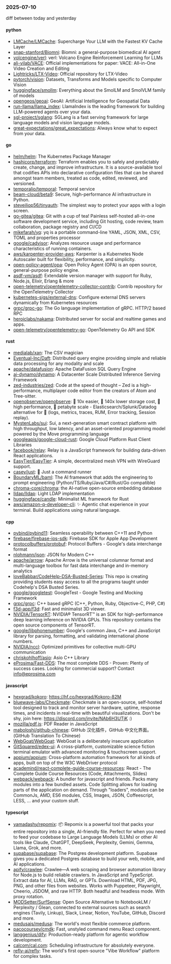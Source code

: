 ### 2025-07-10
diff between today and yesterday

#### python
* [LMCache/LMCache](https://github.com/LMCache/LMCache): Supercharge Your LLM with the Fastest KV Cache Layer
* [snap-stanford/Biomni](https://github.com/snap-stanford/Biomni): Biomni: a general-purpose biomedical AI agent
* [volcengine/verl](https://github.com/volcengine/verl): verl: Volcano Engine Reinforcement Learning for LLMs
* [ali-vilab/VACE](https://github.com/ali-vilab/VACE): Official implementations for paper: VACE: All-in-One Video Creation and Editing
* [Lightricks/LTX-Video](https://github.com/Lightricks/LTX-Video): Official repository for LTX-Video
* [pytorch/vision](https://github.com/pytorch/vision): Datasets, Transforms and Models specific to Computer Vision
* [huggingface/smollm](https://github.com/huggingface/smollm): Everything about the SmolLM and SmolVLM family of models
* [opengeos/geoai](https://github.com/opengeos/geoai): GeoAI: Artificial Intelligence for Geospatial Data
* [run-llama/llama_index](https://github.com/run-llama/llama_index): LlamaIndex is the leading framework for building LLM-powered agents over your data.
* [sgl-project/sglang](https://github.com/sgl-project/sglang): SGLang is a fast serving framework for large language models and vision language models.
* [great-expectations/great_expectations](https://github.com/great-expectations/great_expectations): Always know what to expect from your data.

#### go
* [helm/helm](https://github.com/helm/helm): The Kubernetes Package Manager
* [hashicorp/terraform](https://github.com/hashicorp/terraform): Terraform enables you to safely and predictably create, change, and improve infrastructure. It is a source-available tool that codifies APIs into declarative configuration files that can be shared amongst team members, treated as code, edited, reviewed, and versioned.
* [temporalio/temporal](https://github.com/temporalio/temporal): Temporal service
* [beam-cloud/beta9](https://github.com/beam-cloud/beta9): Secure, high-performance AI infrastructure in Python.
* [steveiliop56/tinyauth](https://github.com/steveiliop56/tinyauth): The simplest way to protect your apps with a login screen.
* [go-gitea/gitea](https://github.com/go-gitea/gitea): Git with a cup of tea! Painless self-hosted all-in-one software development service, including Git hosting, code review, team collaboration, package registry and CI/CD
* [mikefarah/yq](https://github.com/mikefarah/yq): yq is a portable command-line YAML, JSON, XML, CSV, TOML and properties processor
* [google/cadvisor](https://github.com/google/cadvisor): Analyzes resource usage and performance characteristics of running containers.
* [aws/karpenter-provider-aws](https://github.com/aws/karpenter-provider-aws): Karpenter is a Kubernetes Node Autoscaler built for flexibility, performance, and simplicity.
* [open-policy-agent/opa](https://github.com/open-policy-agent/opa): Open Policy Agent (OPA) is an open source, general-purpose policy engine.
* [asdf-vm/asdf](https://github.com/asdf-vm/asdf): Extendable version manager with support for Ruby, Node.js, Elixir, Erlang & more
* [open-telemetry/opentelemetry-collector-contrib](https://github.com/open-telemetry/opentelemetry-collector-contrib): Contrib repository for the OpenTelemetry Collector
* [kubernetes-sigs/external-dns](https://github.com/kubernetes-sigs/external-dns): Configure external DNS servers dynamically from Kubernetes resources
* [grpc/grpc-go](https://github.com/grpc/grpc-go): The Go language implementation of gRPC. HTTP/2 based RPC
* [heroiclabs/nakama](https://github.com/heroiclabs/nakama): Distributed server for social and realtime games and apps.
* [open-telemetry/opentelemetry-go](https://github.com/open-telemetry/opentelemetry-go): OpenTelemetry Go API and SDK

#### rust
* [medialab/xan](https://github.com/medialab/xan): The CSV magician
* [Eventual-Inc/Daft](https://github.com/Eventual-Inc/Daft): Distributed query engine providing simple and reliable data processing for any modality and scale
* [apache/datafusion](https://github.com/apache/datafusion): Apache DataFusion SQL Query Engine
* [ai-dynamo/dynamo](https://github.com/ai-dynamo/dynamo): A Datacenter Scale Distributed Inference Serving Framework
* [zed-industries/zed](https://github.com/zed-industries/zed): Code at the speed of thought – Zed is a high-performance, multiplayer code editor from the creators of Atom and Tree-sitter.
* [openobserve/openobserve](https://github.com/openobserve/openobserve): 🚀 10x easier, 🚀 140x lower storage cost, 🚀 high performance, 🚀 petabyte scale - Elasticsearch/Splunk/Datadog alternative for 🚀 (logs, metrics, traces, RUM, Error tracking, Session replay).
* [MystenLabs/sui](https://github.com/MystenLabs/sui): Sui, a next-generation smart contract platform with high throughput, low latency, and an asset-oriented programming model powered by the Move programming language
* [googleapis/google-cloud-rust](https://github.com/googleapis/google-cloud-rust): Google Cloud Platform Rust Client Libraries
* [facebook/relay](https://github.com/facebook/relay): Relay is a JavaScript framework for building data-driven React applications.
* [EasyTier/EasyTier](https://github.com/EasyTier/EasyTier): A simple, decentralized mesh VPN with WireGuard support.
* [casey/just](https://github.com/casey/just): 🤖 Just a command runner
* [BoundaryML/baml](https://github.com/BoundaryML/baml): The AI framework that adds the engineering to prompt engineering (Python/TS/Ruby/Java/C#/Rust/Go compatible)
* [chroma-core/chroma](https://github.com/chroma-core/chroma): the AI-native open-source embedding database
* [lldap/lldap](https://github.com/lldap/lldap): Light LDAP implementation
* [huggingface/candle](https://github.com/huggingface/candle): Minimalist ML framework for Rust
* [aws/amazon-q-developer-cli](https://github.com/aws/amazon-q-developer-cli): ✨ Agentic chat experience in your terminal. Build applications using natural language.

#### cpp
* [pybind/pybind11](https://github.com/pybind/pybind11): Seamless operability between C++11 and Python
* [firebase/firebase-ios-sdk](https://github.com/firebase/firebase-ios-sdk): Firebase SDK for Apple App Development
* [protocolbuffers/protobuf](https://github.com/protocolbuffers/protobuf): Protocol Buffers - Google's data interchange format
* [nlohmann/json](https://github.com/nlohmann/json): JSON for Modern C++
* [apache/arrow](https://github.com/apache/arrow): Apache Arrow is the universal columnar format and multi-language toolbox for fast data interchange and in-memory analytics
* [loveBabbar/CodeHelp-DSA-Busted-Series](https://github.com/loveBabbar/CodeHelp-DSA-Busted-Series): This repo is creating providing students easy access to all the programs taught under Codehelp's DSA Busted Series.
* [google/googletest](https://github.com/google/googletest): GoogleTest - Google Testing and Mocking Framework
* [grpc/grpc](https://github.com/grpc/grpc): C++ based gRPC (C++, Python, Ruby, Objective-C, PHP, C#)
* [f3d-app/f3d](https://github.com/f3d-app/f3d): Fast and minimalist 3D viewer.
* [NVIDIA/TensorRT](https://github.com/NVIDIA/TensorRT): NVIDIA® TensorRT™ is an SDK for high-performance deep learning inference on NVIDIA GPUs. This repository contains the open source components of TensorRT.
* [google/libphonenumber](https://github.com/google/libphonenumber): Google's common Java, C++ and JavaScript library for parsing, formatting, and validating international phone numbers.
* [NVIDIA/nccl](https://github.com/NVIDIA/nccl): Optimized primitives for collective multi-GPU communication
* [chriskohlhoff/asio](https://github.com/chriskohlhoff/asio): Asio C++ Library
* [eProsima/Fast-DDS](https://github.com/eProsima/Fast-DDS): The most complete DDS - Proven: Plenty of success cases. Looking for commercial support? Contact info@eprosima.com

#### javascript
* [hexgrad/kokoro](https://github.com/hexgrad/kokoro): https://hf.co/hexgrad/Kokoro-82M
* [bluewave-labs/Checkmate](https://github.com/bluewave-labs/Checkmate): Checkmate is an open-source, self-hosted tool designed to track and monitor server hardware, uptime, response times, and incidents in real-time with beautiful visualizations. Don't be shy, join here: https://discord.com/invite/NAb6H3UTjK :)
* [mozilla/pdf.js](https://github.com/mozilla/pdf.js): PDF Reader in JavaScript
* [maboloshi/github-chinese](https://github.com/maboloshi/github-chinese): GitHub 汉化插件，GitHub 中文化界面。 (GitHub Translation To Chinese)
* [WebGoat/WebGoat](https://github.com/WebGoat/WebGoat): WebGoat is a deliberately insecure application
* [GitSquared/edex-ui](https://github.com/GitSquared/edex-ui): A cross-platform, customizable science fiction terminal emulator with advanced monitoring & touchscreen support.
* [appium/appium](https://github.com/appium/appium): Cross-platform automation framework for all kinds of apps, built on top of the W3C WebDriver protocol
* [academind/react-complete-guide-course-resources](https://github.com/academind/react-complete-guide-course-resources): React - The Complete Guide Course Resources (Code, Attachments, Slides)
* [webpack/webpack](https://github.com/webpack/webpack): A bundler for javascript and friends. Packs many modules into a few bundled assets. Code Splitting allows for loading parts of the application on demand. Through "loaders", modules can be CommonJs, AMD, ES6 modules, CSS, Images, JSON, Coffeescript, LESS, ... and your custom stuff.

#### typescript
* [yamadashy/repomix](https://github.com/yamadashy/repomix): 📦 Repomix is a powerful tool that packs your entire repository into a single, AI-friendly file. Perfect for when you need to feed your codebase to Large Language Models (LLMs) or other AI tools like Claude, ChatGPT, DeepSeek, Perplexity, Gemini, Gemma, Llama, Grok, and more.
* [supabase/supabase](https://github.com/supabase/supabase): The Postgres development platform. Supabase gives you a dedicated Postgres database to build your web, mobile, and AI applications.
* [apify/crawlee](https://github.com/apify/crawlee): Crawlee—A web scraping and browser automation library for Node.js to build reliable crawlers. In JavaScript and TypeScript. Extract data for AI, LLMs, RAG, or GPTs. Download HTML, PDF, JPG, PNG, and other files from websites. Works with Puppeteer, Playwright, Cheerio, JSDOM, and raw HTTP. Both headful and headless mode. With proxy rotation.
* [MODSetter/SurfSense](https://github.com/MODSetter/SurfSense): Open Source Alternative to NotebookLM / Perplexity / Glean, connected to external sources such as search engines (Tavily, Linkup), Slack, Linear, Notion, YouTube, GitHub, Discord and more.
* [medusajs/medusa](https://github.com/medusajs/medusa): The world's most flexible commerce platform.
* [pacocoursey/cmdk](https://github.com/pacocoursey/cmdk): Fast, unstyled command menu React component.
* [langgenius/dify](https://github.com/langgenius/dify): Production-ready platform for agentic workflow development.
* [calcom/cal.com](https://github.com/calcom/cal.com): Scheduling infrastructure for absolutely everyone.
* [refly-ai/refly](https://github.com/refly-ai/refly): The world's first open-source "Vibe Workflow" platform for complex tasks.
